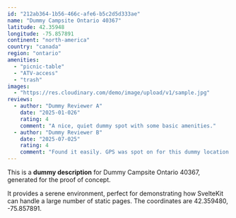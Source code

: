```yaml
---
id: "212ab364-1b56-466c-afe6-b5c2d5d333ae"
name: "Dummy Campsite Ontario 40367"
latitude: 42.35948
longitude: -75.857891
continent: "north-america"
country: "canada"
region: "ontario"
amenities:
  - "picnic-table"
  - "ATV-access"
  - "trash"
images:
  - "https://res.cloudinary.com/demo/image/upload/v1/sample.jpg"
reviews:
  - author: "Dummy Reviewer A"
    date: "2025-01-026"
    rating: 4
    comment: "A nice, quiet dummy spot with some basic amenities."
  - author: "Dummy Reviewer B"
    date: "2025-07-025"
    rating: 4
    comment: "Found it easily. GPS was spot on for this dummy location."
---
```


This is a **dummy description** for Dummy Campsite Ontario 40367, generated for the proof of concept.

It provides a serene environment, perfect for demonstrating how SvelteKit can handle a large number of static pages. The coordinates are 42.359480, -75.857891.
